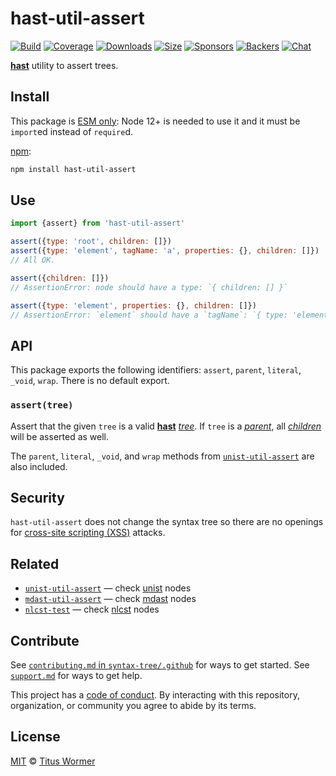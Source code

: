 # hast-util-assert

[![Build][build-badge]][build]
[![Coverage][coverage-badge]][coverage]
[![Downloads][downloads-badge]][downloads]
[![Size][size-badge]][size]
[![Sponsors][sponsors-badge]][collective]
[![Backers][backers-badge]][collective]
[![Chat][chat-badge]][chat]

[**hast**][hast] utility to assert trees.

## Install

This package is [ESM only](https://gist.github.com/sindresorhus/a39789f98801d908bbc7ff3ecc99d99c):
Node 12+ is needed to use it and it must be `import`ed instead of `require`d.

[npm][]:

```sh
npm install hast-util-assert
```

## Use

```js
import {assert} from 'hast-util-assert'

assert({type: 'root', children: []})
assert({type: 'element', tagName: 'a', properties: {}, children: []})
// All OK.

assert({children: []})
// AssertionError: node should have a type: `{ children: [] }`

assert({type: 'element', properties: {}, children: []})
// AssertionError: `element` should have a `tagName`: `{ type: 'element', properties: {}, children: [] }`
```

## API

This package exports the following identifiers: `assert`, `parent`, `literal`,
`_void`, `wrap`.
There is no default export.

### `assert(tree)`

Assert that the given `tree` is a valid [**hast**][hast] [*tree*][tree].
If `tree` is a [*parent*][parent], all [*children*][child] will be asserted as
well.

The `parent`, `literal`, `_void`, and `wrap` methods from
[`unist-util-assert`][unist-util-assert] are also included.

## Security

`hast-util-assert` does not change the syntax tree so there are no openings for
[cross-site scripting (XSS)][xss] attacks.

## Related

*   [`unist-util-assert`][unist-util-assert]
    — check [unist](https://github.com/syntax-tree/unist) nodes
*   [`mdast-util-assert`](https://github.com/syntax-tree/mdast-util-assert)
    — check [mdast](https://github.com/syntax-tree/mdast) nodes
*   [`nlcst-test`](https://github.com/syntax-tree/nlcst-test)
    — check [nlcst](https://github.com/syntax-tree/nlcst) nodes

## Contribute

See [`contributing.md` in `syntax-tree/.github`][contributing] for ways to get
started.
See [`support.md`][support] for ways to get help.

This project has a [code of conduct][coc].
By interacting with this repository, organization, or community you agree to
abide by its terms.

## License

[MIT][license] © [Titus Wormer][author]

<!-- Definitions -->

[build-badge]: https://github.com/syntax-tree/hast-util-assert/workflows/main/badge.svg

[build]: https://github.com/syntax-tree/hast-util-assert/actions

[coverage-badge]: https://img.shields.io/codecov/c/github/syntax-tree/hast-util-assert.svg

[coverage]: https://codecov.io/github/syntax-tree/hast-util-assert

[downloads-badge]: https://img.shields.io/npm/dm/hast-util-assert.svg

[downloads]: https://www.npmjs.com/package/hast-util-assert

[size-badge]: https://img.shields.io/bundlephobia/minzip/hast-util-assert.svg

[size]: https://bundlephobia.com/result?p=hast-util-assert

[sponsors-badge]: https://opencollective.com/unified/sponsors/badge.svg

[backers-badge]: https://opencollective.com/unified/backers/badge.svg

[collective]: https://opencollective.com/unified

[chat-badge]: https://img.shields.io/badge/chat-discussions-success.svg

[chat]: https://github.com/syntax-tree/unist/discussions

[npm]: https://docs.npmjs.com/cli/install

[license]: license

[author]: https://wooorm.com

[contributing]: https://github.com/syntax-tree/.github/blob/HEAD/contributing.md

[support]: https://github.com/syntax-tree/.github/blob/HEAD/support.md

[coc]: https://github.com/syntax-tree/.github/blob/HEAD/code-of-conduct.md

[unist-util-assert]: https://github.com/syntax-tree/unist-util-assert

[tree]: https://github.com/syntax-tree/unist#tree

[parent]: https://github.com/syntax-tree/unist#parent-1

[child]: https://github.com/syntax-tree/unist#child

[hast]: https://github.com/syntax-tree/hast

[xss]: https://en.wikipedia.org/wiki/Cross-site_scripting

